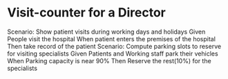 # Visit-counter for a Director

Scenario: Show patient visits during working days and holidays
  Given
 People visit the hospital
 When
 patient enters the premises of the hospital
 Then
 take record of the patient
 Scenario: Compute parking slots to reserve for visiting specialists
 Given
 Patients and Working staff park their vehicles
 When
 Parking capacity is near 90%
 Then
 Reserve the rest(10%) for the specialists
